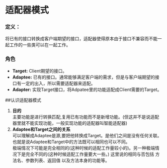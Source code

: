 # 适配器模式

### 定义：
将已有的接口转换成客户端期望的接口，适配器使得原本由于接口不兼容而不能一起工作的一些类可以在一起工作。

### 角色
* **Target:** Client期望的接口。
* **Adaptee:** 已有的接口。通常能够满足客户端的需求，但是与客户端期望的接口有一定的出入，所以需要适配器来适配。
* **Adapter:** 实现Target接口，将Adpatee里的功能适配成Client需要的Target。

##认识适配器模式
1. **目的**  
主要功能是进行转换匹配,复用已有功能而不是新增功能。(但这并不是说适配器里就不能实现功能，一般实现功能的适配器叫智能适配器)
2. **Adaptee和Target之间的关系**  
可以理解成Adaptee是源,要把他转换成Target。是他们之间是没有任何关联。也就是说Adaptee和Target中的方法既可以相同也可以不同。  
极端情况下可能是完全相同的(这种时候的适配工作量较小的)。另一种极端情况下是完全不同的(这种时候适配工作量要大一些。)
这里说的相同与否包括 方法名、参数列表、返回值 以及方法本身的功能等。
